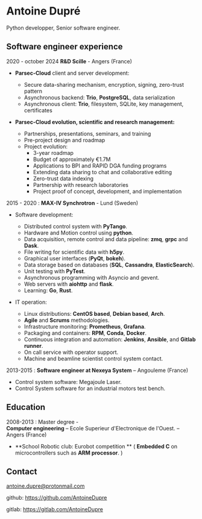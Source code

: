 Antoine Dupré
==============
Python developper, Senior software engineer.


Software engineer experience
---

2020 - october 2024
**R&D Scille** - Angers (France)  
- **Parsec-Cloud** client and server development:  
    - Secure data-sharing mechanism, encryption, signing, zero-trust pattern  
    - Asynchronous backend: **Trio**, **PostgreSQL**, data serialization  
    - Asynchronous client: **Trio**, filesystem, SQLite, key management, certificates  

- **Parsec-Cloud evolution, scientific and research management:**  
    - Partnerships, presentations, seminars, and training  
    - Pre-project design and roadmap  
    - Project evolution:  
        - 3-year roadmap  
        - Budget of approximately €1.7M  
        - Applications to BPI and RAPID DGA funding programs  
        - Extending data sharing to chat and collaborative editing  
        - Zero-trust data indexing  
        - Partnership with research laboratories  
        - Project proof of concept, development, and implementation  




2015 - 2020
:   **MAX-IV Synchrotron** - Lund (Sweden)

- Software development:
    - Distributed control system with **PyTango**.
    - Hardware and Motion control using **python**.
    - Data acquisition, remote control and data pipeline: **zmq**, **grpc** and **Dask**.
    - File writing for scientific data with **h5py**.
    - Graphical user interfaces (**PyQt**, **bokeh**).
    - Data storage based on databases (**SQL**, **Cassandra**, **ElasticSearch**).
    - Unit testing with **PyTest**.
    - Asynchronous programming with Asyncio and gevent.
    - Web servers with **aiohttp** and **flask**.
    - Learning: **Go**, **Rust**.

 - IT operation:
    - Linux distributions: **CentOS based**, **Debian based**, **Arch**.
    - **Agile** and **Scrums** methodologies.
    - Infrastructure monitoring: **Prometheus**, **Grafana**.
    - Packaging and containers: **RPM**, **Conda**, **Docker**.
    - Continuous integration and automation: **Jenkins**, **Ansible**, and **Gitlab runner**.
    - On call service with operator support.
    - Machine and beamline scientist control system contact.

2013-2015
:   **Software engineer at Nexeya System** – Angouleme (France)

 - Control system software: Megajoule Laser.
 - Control System software for an industrial motors test bench.


Education
----

2008-2013
:   Master degree -  
**Computer engineering** – Ecole Superieur d'Electronique de l'Ouest. – Angers (France)

 - **School Robotic club: Eurobot competition ** ( **Embedded C** on microcontrollers such as **ARM processor**. )

Contact
---

<antoine.dupre@protonmail.com> 

github: https://github.com/AntoineDupre

gitlab: https://gitlab.com/AntoineDupre

